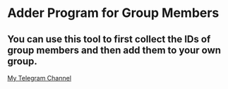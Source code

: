<h1>Adder Program for Group Members</h1>
<h2>You can use this tool to first collect the IDs of group members and then add them to your own group.</h2>
<a href="https://t.me/freedomensan">My Telegram Channel</a>
